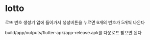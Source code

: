 # lotto
로또 번호 생성기
앱에 들어가서 생성버튼을 누르면 6개의 번호가 5개씩 나온다

build/app/outputs/flutter-apk/app-release.apk를 다운로드 받으면 된다
